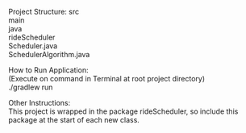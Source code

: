 Project Structure:
src  
    main  
	java  
	    rideScheduler  
		Scheduler.java  
		SchedulerAlgorithm.java  

How to Run Application:  
(Execute on command in Terminal at root project directory)  
./gradlew run

Other Instructions:  
This project is wrapped in the package rideScheduler, so include this package at the start of each new class.
